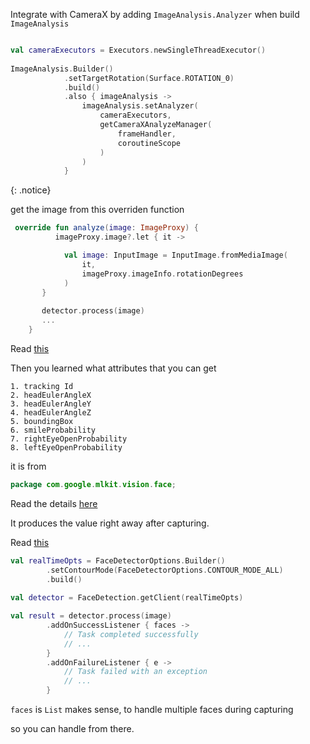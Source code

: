 Integrate with CameraX by adding `ImageAnalysis.Analyzer` when build `ImageAnalysis`

```.kt

val cameraExecutors = Executors.newSingleThreadExecutor()
   
ImageAnalysis.Builder()
            .setTargetRotation(Surface.ROTATION_0)
            .build()
            .also { imageAnalysis ->
                imageAnalysis.setAnalyzer(
                    cameraExecutors,
                    getCameraXAnalyzeManager(
                        frameHandler,
                        coroutineScope
                    )
                )
            }
```

{: .notice}

get the image from this overriden function
```.kt
 override fun analyze(image: ImageProxy) {
          imageProxy.image?.let { it ->

            val image: InputImage = InputImage.fromMediaImage(
                it,
                imageProxy.imageInfo.rotationDegrees
            )
       }
       
       detector.process(image)
       ...
    }
```


Read [this](https://developers.google.com/ml-kit/vision/face-detection/face-detection-concepts)

Then you learned what attributes that you can get

```
1. tracking Id
2. headEulerAngleX
3. headEulerAngleY
4. headEulerAngleZ
5. boundingBox
6. smileProbability
7. rightEyeOpenProbability
8. leftEyeOpenProbability
```

it is from
```.java
package com.google.mlkit.vision.face;

```

Read the details [here](https://developers.google.com/android/reference/com/google/mlkit/vision/face/Face)

It produces the value right away after capturing.

Read [this](https://developers.google.com/ml-kit/vision/face-detection/android)


```.kt
val realTimeOpts = FaceDetectorOptions.Builder()
        .setContourMode(FaceDetectorOptions.CONTOUR_MODE_ALL)
        .build()
        
val detector = FaceDetection.getClient(realTimeOpts)

val result = detector.process(image)
        .addOnSuccessListener { faces ->
            // Task completed successfully
            // ...
        }
        .addOnFailureListener { e ->
            // Task failed with an exception
            // ...
        }
```

`faces` is `List` makes sense, to handle multiple faces during capturing

so you can handle from there.
